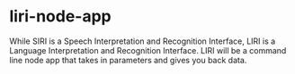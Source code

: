# liri-node-app
While SIRI is a Speech Interpretation and Recognition Interface, LIRI is a Language Interpretation and Recognition Interface. LIRI will be a command line node app that takes in parameters and gives you back data.
